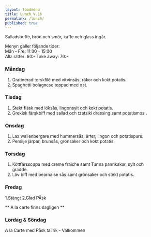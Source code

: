 ```yaml
---
layout: foodmenu
title: Lunch V.16
permalink: /lunch/
published: true
---
```

Salladsbuffé, bröd och smör, kaffe och glass ingår.

Menyn gäller följande tider:  
Mån - Fre: 11:00 - 15:00  
Alla rätter: 80:- Take away: 70:- 

### Måndag

1. Gratinerad torskfilé med vitvinsås, räkor och kokt potatis.
2. Spaghetti bolagnese toppad med ost.

### Tisdag

1. Stekt fläsk med löksås, lingonsylt och kokt potatis.
2. Grekisk färskbiff med sallad och tzatziki dressing samt potatismos .


### Onsdag

1. Lax wallenbergare med hummersås, ärter, lingon och potatispuré.
2. Persilje järpar, brunsås, grönsaker och kokt potatis.

### Torsdag
 
1. Köttfärssoppa med creme fraiche samt Tunna pannkakor, sylt och grädde.
2. Löv biff med bearnaise sås samt grönsaker och stekt potatis.
 
### Fredag

1.Stängt
2.Glad PÅsk

** A la carte finns dagligen **  


### Lördag & Söndag
A la Carte med Påsk tallrik - Välkommen
